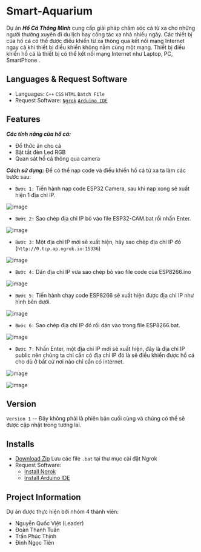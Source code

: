 # Smart-Aquarium
Dự án **_Hồ Cá Thông Minh_** cung cấp giải pháp chăm sóc cá từ xa cho những người thường xuyên đi du lịch hay công tác xa nhà nhiều ngày.
Các thiết bị của hồ cá có thể được điều khiển từ xa thông qua kết nối mạng Internet ngay cả khi thiết bị điều khiển không nằm cùng một mạng.
Thiết bị điều khiển hồ cá là thiết bị có thể kết nối mạng Internet như Laptop, PC, SmartPhone .

## Languages & Request Software
+ Languages: `C++` `CSS` `HTML` `Batch File`
+ Request Software: [`Ngrok`](https://ngrok.com/) [`Arduino IDE`](https://www.arduino.cc/en/software)

## Features
**_Các tính năng của hồ cá:_**
  + Đổ thức ăn cho cá
  + Bật tắt đèn Led RGB
  + Quan sát hồ cá thông qua camera

**_Cách sử dụng:_**
Để có thể nạp code và điều khiển hồ cá từ xa ta làm các bước sau:
- `Bước 1:` Tiến hành nạp code ESP32 Camera, sau khi nạp xong sẽ xuất hiện 1
địa chỉ IP.

![image](https://user-images.githubusercontent.com/95084615/179446492-46d62f5b-e805-4c54-804c-2acf67303471.png)
- `Bước 2:` Sao chép địa chỉ IP bỏ vào file ESP32-CAM.bat rồi nhấn Enter.

![image](https://user-images.githubusercontent.com/95084615/179447446-b88bbd0b-aa13-423e-976e-648d95ab5a8f.png)
- `Bước 3:` Một địa chỉ IP mới sẽ xuất hiện, hãy sao chép địa chỉ IP đó (`http://0.tcp.ap.ngrok.io:15336`)

![image](https://user-images.githubusercontent.com/95084615/179447505-87021cee-90da-46d6-8fa5-b47acca087e1.png)
- `Bước 4:` Dán địa chỉ IP vừa sao chép bỏ vào file code của ESP8266.ino

![image](https://user-images.githubusercontent.com/95084615/179448421-0ec4e605-3391-439c-8bfd-e563c24b853d.png)
- `Bước 5:` Tiến hành chạy code ESP8266 sẽ xuất hiện được địa chỉ IP như hình bên dưới.

![image](https://user-images.githubusercontent.com/95084615/179447400-9062a4a6-7a7b-4ae8-8351-eaf26cd1fa10.png)
- `Bước 6:` Sao chép địa chỉ IP đó rồi dán vào trong file ESP8266.bat.

![image](https://user-images.githubusercontent.com/95084615/179447641-ffdec01b-e754-47e4-a643-bcfa00ac069c.png)
- `Bước 7:` Nhấn Enter, một địa chỉ IP mới sẽ xuất hiện, đây là địa chỉ IP public nên chúng ta chỉ cần có địa chỉ IP đó là sẽ điều khiển được hồ cá cho dù ở bất cứ nơi nào chỉ cần có internet.

![image](https://user-images.githubusercontent.com/95084615/179447760-c3a9b099-be94-4e41-8858-ff4b349984b2.png)

![image](https://user-images.githubusercontent.com/95084615/179447855-232cf966-2171-454e-9df7-d24a92233efa.png)

## Version
`Version 1` -- Đây không phải là phiên bản cuối cùng và chúng có thể sẽ được cập nhật trong tương lai.

## Installs
- [Download Zip](https://github.com/QuocViet132/Smart-Aquarium/archive/refs/heads/master.zip)   Lưu các file `.bat` tại thư mục cài đặt Ngrok
- Request Software:
  + [Install Ngrok](https://ngrok.com/download)
  + [Install Arduino IDE](https://www.arduino.cc/en/software)

## Project Information
Dự án được thực hiện bởi nhóm 4 thành viên:
- Nguyễn Quốc Việt (Leader)
- Đoàn Thanh Tuấn
- Trần Phúc Thịnh
- Đinh Ngọc Tiên
